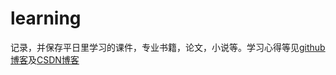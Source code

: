 # learning
记录，并保存平日里学习的课件，专业书籍，论文，小说等。学习心得等见[github博客](https://lost-person.github.io/)及[CSDN博客](https://blog.csdn.net/csdn0123zl)
